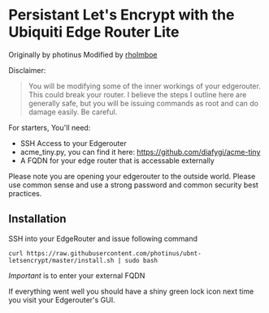 # Persistant Let's Encrypt with the Ubiquiti Edge Router Lite

Originally by photinus
Modified by [rholmboe](https://github.com/rholmboe/)

Disclaimer:
> You will be modifying some of the inner workings of your edgerouter. This could break your router. I believe the steps I outline here are generally safe, but you will be issuing commands as root and can do damage easily. Be careful.

For starters, You'll need:
* SSH Access to your Edgerouter
* acme_tiny.py, you can find it here: https://github.com/diafygi/acme-tiny
* A FQDN for your edge router that is accessable externally

Please note you are opening your edgerouter to the outside world. Please use common sense and use a strong password and common security best practices.

## Installation

SSH into your EdgeRouter and issue following command

```
curl https://raw.githubusercontent.com/photinus/ubnt-letsencrypt/master/install.sh | sudo bash
```
*Important* is to enter your external FQDN

If everything went well you should have a shiny green lock icon next time you visit your Edgerouter's GUI.

